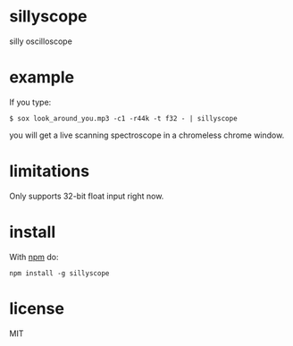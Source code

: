# sillyscope

silly oscilloscope

# example

If you type:

```
$ sox look_around_you.mp3 -c1 -r44k -t f32 - | sillyscope
```

you will get a live scanning spectroscope in a chromeless chrome window.

# limitations

Only supports 32-bit float input right now.

# install

With [npm](https://npmjs.org) do:

```
npm install -g sillyscope
```

# license

MIT
